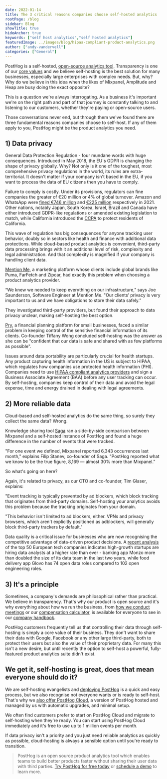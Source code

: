 ```yaml
---
date: 2022-01-14
title: The 3 critical reasons companies choose self-hosted analytics
rootPage: /blog
sidebar: Blog
showTitle: true
hideAnchor: true
keywords: ["self host analytics","self hosted analytics"]
featuredImage: ../images/blog/hipaa-compliant-product-analytics.png
author: ["andy-vandervell"]
categories: ["General"]
---
```


PostHog is a self-hosted, [open-source analytics tool](/blog/best-open-source-analytics-tools). Transparency is one of our [core values](/handbook/company/culture) and we believe self-hosting is the best solution for many businesses, especially large enterprises with complex needs. But, why? Why do we believe in this idea when the likes of Mixpanel, Amplitude and Heap are busy doing the exact opposite?

This is a question we're always interrogating. As a business it's important we're on the right path and part of that journey is constantly talking to and listening to our customers, whether they're paying or open-source users. 

Those conversations never end, but through them we've found there are three fundamental reasons companies choose to self-host. If any of them apply to you, PostHog might be the product analytics you need.

## 1) Data privacy

General Data Protection Regulation - four mundane words with huge consequences. Introduced in May 2018, the EU's GDPR is changing the shape of privacy globally. Why? Not only is it one of the toughest, most comprehensive privacy regulations in the world, its rules are extra-territorial. It doesn't matter if your company isn't based in the EU, if you want to process the data of EU citizens then you have to comply.

Failure to comply is costly. Under its provisions, regulators can fine companies the greater of €20 million or 4% of global turnover. Amazon and WhatsApp were [fined €746 million](https://www.wired.co.uk/article/amazon-gdpr-fine) and [€225 million](https://www.bbc.co.uk/news/technology-58422465) respectively in 2021. Other nations, notably Japan, South Korea, Israel, Brazil and Canada have either introduced GDPR-like regulations or amended existing legislation to match, while California introduced the [CCPA](https://oag.ca.gov/privacy/ccpa) to protect residents of California.

This wave of regulation has big consequences for anyone tracking user behavior, doubly so in sectors like health and finance with additional data protections. While cloud-based product analytics is convenient, third-party data processing brings with it an additional level of risk, complexity and legal administration. And that complexity is magnified if your company is handling client data.

[Mention Me](/customers/mention-me), a marketing platform whose clients include global brands like Puma, FarFetch and Zipcar, had exactly this problem when choosing a product analytics provider. 

“We knew we needed to keep everything on our infrastructure," says Joe Saunderson, Software Engineer at Mention Me. "Our clients’ privacy is very important to us and we have obligations to store their data safely.” 

They investigated third-party providers, but found their approach to data privacy unclear, making self-hosting the best option.

[Pry](/customers/pry), a financial planning platform for small businesses, faced a similar problem in keeping control of the sensitive financial information of its clients. Co-founder Tiffany Wong concluded self-hosting was the answer as she can be "confident that our data is safe and shared with as few platforms as possible".

<BorderWrapper>
    <Quote
        imageSource="/images/customers/rikin.png"
        size="md"
        name="Rikin Kachhia"
        title="Software Engineer, Hasura"
        quote={`“No other tools we looked at offered self-hosted deployments. Some of our systems deal with sensitive data and we didn’t want to get into compliance issues with third parties. Self-hosting just took that whole problem away.”`}
    />
</BorderWrapper>

Issues around data portability are particularly crucial for health startups. Any product capturing health information in the US is subject to HIPAA, which regulates how companies use protected health information (PHI). Companies need to use [HIPAA compliant analytics providers](/blog/hipaa-compliant-analytics) and sign a Business Associate Agreement (BAA) before any user tracking can occur. By self-hosting, companies keep control of their data and avoid the legal expense, time and energy drained in dealing with legal agreements.

## 2) More reliable data

Cloud-based and self-hosted analytics do the same thing, so surely they collect the same data? Wrong.

Knowledge sharing tool [Saga](/customers/saga) ran a side-by-side comparison between Mixpanel and a self-hosted instance of PostHog and found a huge difference in the number of events that were tracked.

"For one event we defined, Mixpanel reported 6,343 occurrences last month," explains Filip Stanev, co-founder of Saga. "PostHog reported what we know to be the true figure, 8,169 — almost 30% more than Mixpanel.”

So what's going on here?

Again, it's related to privacy, as our CTO and co-founder, Tim Glaser, explains:

"Event tracking is typically prevented by ad blockers, which block tracking that originates from third-party domains. Self-hosting your analytics avoids this problem because the tracking originates from your domain. 

"This behavior isn't limited to ad blockers, either. VPNs and privacy browsers, which aren't explicitly positioned as adblockers, will generally block third-party trackers by default."

Data quality is a critical issue for businesses who are now recognising the competitive advantage of data-driven product decisions. A [recent analysis](https://mikkeldengsoe.substack.com/p/data-to-engineers) of the top 50 European tech companies indicates high-growth startups are hiring data analysts at a higher rate than ever - banking app Monzo more than doubled the size of its data team in the last two years, while food delivery app Glovo has 74 open data roles compared to 102 open engineering roles.

## 3) It's a principle

Sometimes, a company's demands are philosophical rather than practical. We believe in transparency. That's why our product is open source and it's why everything about how we run the business, from [how we conduct meetings](/handbook/getting-started/meetings) or our [compensation calculator](/handbook/people/compensation), is available for everyone to see in our [company handbook](/handbook).

PostHog customers frequently tell us that controlling their data through self-hosting is simply a core value of their business. They don't want to share their data with Google, Facebook or any other large third-party, both to protect their users but also the value of their proprietary data. For many this isn't a new desire, but until recently the option to self-host a powerful, fully-featured product analytics suite didn't exist.

## We get it, self-hosting is great, does that mean everyone should do it?

We are self-hosting evangelists and [deploying PostHog](/docs/self-host) is a quick and easy process, but we also recognise not everyone wants or is ready to self-host. That's why we [also offer PostHog Cloud](/signup), a version of PostHog hosted and managed by us with automatic upgrades, and minimal setup.

We often find customers prefer to start on PostHog Cloud and migrate to self-hosting when they're ready. You can start using PostHog Cloud immediately and it's free to use up to 1 million events per month.

If data privacy isn't a priority and you just need reliable analytics as quickly as possible, cloud-hosting is always a sensible option until you're ready to transition. 

> PostHog is an open source product analytics tool which enables teams to build better products faster without sharing their user data with third parties. [Try PostHog for free today](/signup) or [schedule a demo](/book-a-demo) to learn more.